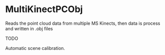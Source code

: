 # MultiKinectPCObj


Reads the point cloud data from multiple MS Kinects, then data is process and written in .obj files


TODO

Automatic scene calibration.
